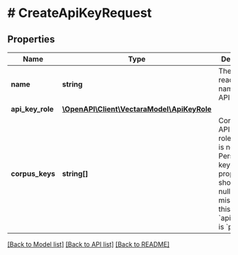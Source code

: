 # # CreateApiKeyRequest

## Properties

Name | Type | Description | Notes
------------ | ------------- | ------------- | -------------
**name** | **string** | The human-readable name of the API key. |
**api_key_role** | [**\OpenAPI\Client\VectaraModel\ApiKeyRole**](ApiKeyRole.md) |  |
**corpus_keys** | **string[]** | Corpora this API key has roles on if it is not a Personal API key. This property should be null of missing if this &#x60;api_key_role&#x60; is &#x60;personal&#x60;. | [optional]

[[Back to Model list]](../../README.md#models) [[Back to API list]](../../README.md#endpoints) [[Back to README]](../../README.md)
